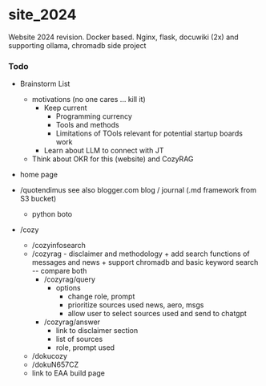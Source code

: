 # site_2024
Website 2024 revision.  Docker based.  Nginx, flask, docuwiki (2x) and supporting ollama, chromadb side project

### Todo

+ Brainstorm List
    * motivations (no one cares ... kill it)
        * Keep current
            * Programming currency
            * Tools and methods
            * Limitations of TOols relevant for potential startup boards work
        * Learn about LLM to connect with JT
    + Think about OKR for this (website) and CozyRAG

+ home page
+ /quotendimus see also blogger.com blog / journal (.md framework from S3 bucket)
    - python boto
+ /cozy
    + /cozyinfosearch
    + /cozyrag - disclaimer and methodology
            + add search functions of messages and news
                + support chromadb and basic keyword search -- compare both
        + /cozyrag/query 
            * options 
                * change role, prompt
                * prioritize sources used news, aero, msgs
                * allow user to select sources used and send to chatgpt
        + /cozyrag/answer 
            - link to disclaimer section
            - list of sources
            - role, prompt used
    + /dokucozy
    + /dokuN657CZ
    - link to EAA build page
